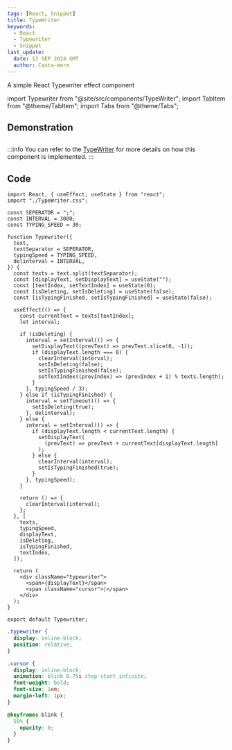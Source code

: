 ```yaml
---
tags: [React, Snippet]
title: TypeWriter
keywords:
  - React
  - Typewriter
  - Snippet
last_update:
  date: 13 SEP 2024 GMT
  author: Casta-mere
---
```


A simple React Typewriter effect component

import Typewriter from "@site/src/components/TypeWriter";
import TabItem from "@theme/TabItem";
import Tabs from "@theme/Tabs";

## Demonstration

<h2>
  <Typewriter
    text="Monday left me broken; Tuesday, I was through with hoping; Wednesday, my empty arms are open; Thursday, waiting for love, waiting for love; Thank the stars, it's Friday; I'm burning like a fire gone wild on Saturday; Guess I won't be coming to church on Sunday; I'll be waiting for love, waiting for love; to come around;◢◤"
    delinterval={2000}
  />
</h2>

:::info
You can refer to the [TypeWriter](/blog/TypeWriter) for more details on how this component is implemented.
:::

## Code

<Tabs>
<TabItem value="tsx" label="TypeWriter.tsx">

```tsx showLineNumbers title="TypeWriter.tsx"
import React, { useEffect, useState } from "react";
import "./TypeWriter.css";

const SEPERATOR = ";";
const INTERVAL = 3000;
const TYPING_SPEED = 30;

function Typewriter({
  text,
  textSeparator = SEPERATOR,
  typingSpeed = TYPING_SPEED,
  delinterval = INTERVAL,
}) {
  const texts = text.split(textSeparator);
  const [displayText, setDisplayText] = useState("");
  const [textIndex, setTextIndex] = useState(0);
  const [isDeleting, setIsDeleting] = useState(false);
  const [isTypingFinished, setIsTypingFinished] = useState(false);

  useEffect(() => {
    const currentText = texts[textIndex];
    let interval;

    if (isDeleting) {
      interval = setInterval(() => {
        setDisplayText((prevText) => prevText.slice(0, -1));
        if (displayText.length === 0) {
          clearInterval(interval);
          setIsDeleting(false);
          setIsTypingFinished(false);
          setTextIndex((prevIndex) => (prevIndex + 1) % texts.length);
        }
      }, typingSpeed / 3);
    } else if (isTypingFinished) {
      interval = setTimeout(() => {
        setIsDeleting(true);
      }, delinterval);
    } else {
      interval = setInterval(() => {
        if (displayText.length < currentText.length) {
          setDisplayText(
            (prevText) => prevText + currentText[displayText.length]
          );
        } else {
          clearInterval(interval);
          setIsTypingFinished(true);
        }
      }, typingSpeed);
    }

    return () => {
      clearInterval(interval);
    };
  }, [
    texts,
    typingSpeed,
    displayText,
    isDeleting,
    isTypingFinished,
    textIndex,
  ]);

  return (
    <div className="typewriter">
      <span>{displayText}</span>
      <span className="cursor">|</span>
    </div>
  );
}

export default Typewriter;
```

</TabItem>
<TabItem value="css" label="TypeWriter.css">

```css showLineNumbers title="TypeWriter.css"
.typewriter {
  display: inline-block;
  position: relative;
}

.cursor {
  display: inline-block;
  animation: blink 0.75s step-start infinite;
  font-weight: bold;
  font-size: 1em;
  margin-left: 1px;
}

@keyframes blink {
  50% {
    opacity: 0;
  }
}
```

</TabItem>
</Tabs>
